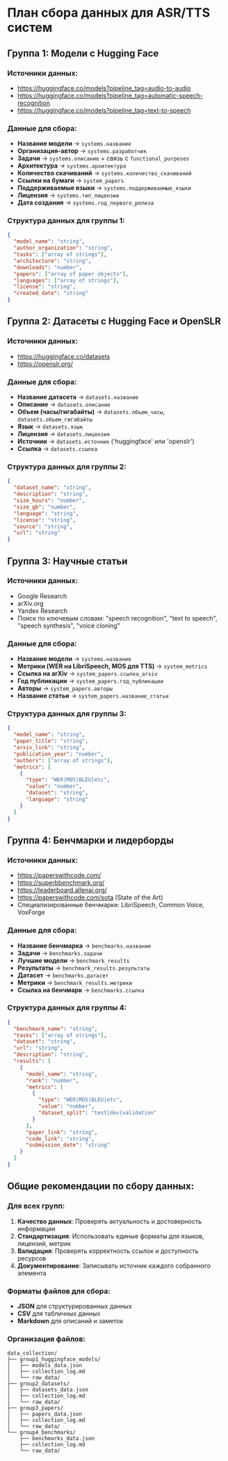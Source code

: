 # План сбора данных для ASR/TTS систем

## Группа 1: Модели с Hugging Face

### Источники данных:
- https://huggingface.co/models?pipeline_tag=audio-to-audio
- https://huggingface.co/models?pipeline_tag=automatic-speech-recognition  
- https://huggingface.co/models?pipeline_tag=text-to-speech

### Данные для сбора:
- **Название модели** → `systems.название`
- **Организация-автор** → `systems.разработчик`
- **Задачи** → `systems.описание` + связь с `functional_purposes`
- **Архитектура** → `systems.архитектура`
- **Количество скачиваний** → `systems.количество_скачиваний`
- **Ссылки на бумаги** → `system_papers`
- **Поддерживаемые языки** → `systems.поддерживаемые_языки`
- **Лицензия** → `systems.тип_лицензии`
- **Дата создания** → `systems.год_первого_релиза`

### Структура данных для группы 1:
```json
{
  "model_name": "string",
  "author_organization": "string", 
  "tasks": ["array of strings"],
  "architecture": "string",
  "downloads": "number",
  "papers": ["array of paper objects"],
  "languages": ["array of strings"],
  "license": "string",
  "created_date": "string"
}
```

## Группа 2: Датасеты с Hugging Face и OpenSLR

### Источники данных:
- https://huggingface.co/datasets
- https://openslr.org/

### Данные для сбора:
- **Название датасета** → `datasets.название`
- **Описание** → `datasets.описание`
- **Объем (часы/гигабайты)** → `datasets.объем_часы`, `datasets.объем_гигабайты`
- **Язык** → `datasets.язык`
- **Лицензия** → `datasets.лицензия`
- **Источник** → `datasets.источник` ('huggingface' или 'openslr')
- **Ссылка** → `datasets.ссылка`

### Структура данных для группы 2:
```json
{
  "dataset_name": "string",
  "description": "string",
  "size_hours": "number",
  "size_gb": "number", 
  "language": "string",
  "license": "string",
  "source": "string",
  "url": "string"
}
```

## Группа 3: Научные статьи

### Источники данных:
- Google Research
- arXiv.org
- Yandex Research
- Поиск по ключевым словам: "speech recognition", "text to speech", "speech synthesis", "voice cloning"

### Данные для сбора:
- **Название модели** → `systems.название`
- **Метрики (WER на LibriSpeech, MOS для TTS)** → `system_metrics`
- **Ссылка на arXiv** → `system_papers.ссылка_arxiv`
- **Год публикации** → `system_papers.год_публикации`
- **Авторы** → `system_papers.авторы`
- **Название статьи** → `system_papers.название_статьи`

### Структура данных для группы 3:
```json
{
  "model_name": "string",
  "paper_title": "string",
  "arxiv_link": "string",
  "publication_year": "number",
  "authors": ["array of strings"],
  "metrics": [
    {
      "type": "WER|MOS|BLEU|etc",
      "value": "number",
      "dataset": "string",
      "language": "string"
    }
  ]
}
```

## Группа 4: Бенчмарки и лидерборды

### Источники данных:
- https://paperswithcode.com/
- https://superbbenchmark.org/
- https://leaderboard.allenai.org/
- https://paperswithcode.com/sota (State of the Art)
- Специализированные бенчмарки: LibriSpeech, Common Voice, VoxForge

### Данные для сбора:
- **Название бенчмарка** → `benchmarks.название`
- **Задачи** → `benchmarks.задачи`
- **Лучшие модели** → `benchmark_results`
- **Результаты** → `benchmark_results.результаты`
- **Датасет** → `benchmarks.датасет`
- **Метрики** → `benchmark_results.метрики`
- **Ссылка на бенчмарк** → `benchmarks.ссылка`

### Структура данных для группы 4:
```json
{
  "benchmark_name": "string",
  "tasks": ["array of strings"],
  "dataset": "string",
  "url": "string",
  "description": "string",
  "results": [
    {
      "model_name": "string",
      "rank": "number",
      "metrics": [
        {
          "type": "WER|MOS|BLEU|etc",
          "value": "number",
          "dataset_split": "test|dev|validation"
        }
      ],
      "paper_link": "string",
      "code_link": "string",
      "submission_date": "string"
    }
  ]
}
```

## Общие рекомендации по сбору данных:

### Для всех групп:
1. **Качество данных**: Проверять актуальность и достоверность информации
2. **Стандартизация**: Использовать единые форматы для языков, лицензий, метрик
3. **Валидация**: Проверять корректность ссылок и доступность ресурсов
4. **Документирование**: Записывать источник каждого собранного элемента

### Форматы файлов для сбора:
- **JSON** для структурированных данных
- **CSV** для табличных данных
- **Markdown** для описаний и заметок

### Организация файлов:
```
data_collection/
├── group1_huggingface_models/
│   ├── models_data.json
│   ├── collection_log.md
│   └── raw_data/
├── group2_datasets/
│   ├── datasets_data.json
│   ├── collection_log.md
│   └── raw_data/
├── group3_papers/
│   ├── papers_data.json
│   ├── collection_log.md
│   └── raw_data/
└── group4_benchmarks/
    ├── benchmarks_data.json
    ├── collection_log.md
    └── raw_data/
```

